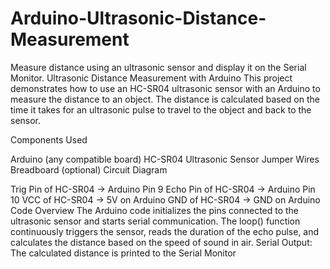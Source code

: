 # Arduino-Ultrasonic-Distance-Measurement
Measure distance using an ultrasonic sensor and display it on the Serial Monitor.
Ultrasonic Distance Measurement with Arduino
This project demonstrates how to use an HC-SR04 ultrasonic sensor with an Arduino to measure the distance to an object. The distance is calculated based on the time it takes for an ultrasonic pulse to travel to the object and back to the sensor.

Components Used

Arduino (any compatible board)
HC-SR04 Ultrasonic Sensor
Jumper Wires
Breadboard (optional)
Circuit Diagram

Trig Pin of HC-SR04 → Arduino Pin 9
Echo Pin of HC-SR04 → Arduino Pin 10
VCC of HC-SR04 → 5V on Arduino
GND of HC-SR04 → GND on Arduino
Code Overview
The Arduino code initializes the pins connected to the ultrasonic sensor and starts serial communication. The loop() function continuously triggers the sensor, reads the duration of the echo pulse, and calculates the distance based on the speed of sound in air.
Serial Output:
The calculated distance is printed to the Serial Monitor

